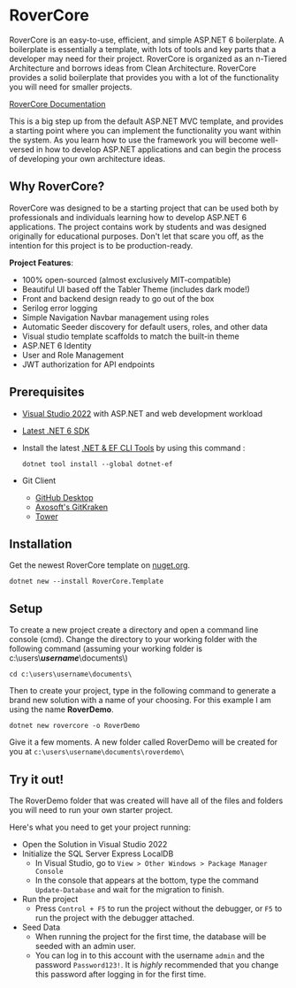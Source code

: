 # RoverCore

RoverCore is an easy-to-use, efficient, and simple ASP.NET 6 boilerplate. A boilerplate is essentially a template, with lots of tools and key parts that a developer may need for their project.  RoverCore is organized as an n-Tiered Architecture and borrows ideas from Clean Architecture. RoverCore provides a solid boilerplate that provides you with a lot of the functionality you will need for smaller projects.  

[RoverCore Documentation](https://rovercore.github.io/Documentation/)

This is a big step up from the default ASP.NET MVC template, and provides a starting point where you can implement the functionality you want within the system. As you learn how to use the framework you will become well-versed in how to develop ASP.NET applications and can begin the process of developing your own architecture ideas.

## Why RoverCore?

RoverCore was designed to be a starting project that can be used both by professionals and individuals learning how to develop ASP.NET 6 applications. The project contains work by students and was designed originally for educational purposes.  Don't let that scare you off, as the intention for this project is to be production-ready.

**Project Features**: 
- 100% open-sourced (almost exclusively MIT-compatible)
- Beautiful UI based off the Tabler Theme (includes dark mode!)
- Front and backend design ready to go out of the box
- Serilog error logging
- Simple Navigation Navbar management using roles
- Automatic Seeder discovery for default users, roles, and other data
- Visual studio template scaffolds to match the built-in theme
- ASP.NET 6 Identity
- User and Role Management
- JWT authorization for API endpoints


## Prerequisites
- [Visual Studio 2022](https://visualstudio.microsoft.com/vs/) with ASP.NET and web development workload
- [Latest .NET 6 SDK](https://dotnet.microsoft.com/en-us/download/dotnet/6.0)
-   Install the latest [.NET & EF CLI Tools](https://docs.microsoft.com/en-us/ef/core/cli/dotnet) by using this command :

    ```.NET Core CLI
    dotnet tool install --global dotnet-ef
    ```
- Git Client 
  - [GitHub Desktop](https://desktop.github.com/)
  - [Axosoft's GitKraken](https://www.gitkraken.com/)
  - [Tower](https://www.git-tower.com/)

## Installation

Get the newest RoverCore template on [nuget.org](https://www.nuget.org/packages/RoverCore.Template/).

```
dotnet new --install RoverCore.Template
```

## Setup

To create a new project create a directory and open a command line console (cmd).  Change the directory to your working folder with the following command (assuming your working folder is c:\users\\**_username_**\\documents\\)

```
cd c:\users\username\documents\
```

Then to create your project, type in the following command to generate a brand new solution with a name of your choosing.  For this example I am using the name **RoverDemo**.

```
dotnet new rovercore -o RoverDemo
```

Give it a few moments. A new folder called RoverDemo will be created for you at `c:\users\username\documents\roverdemo\`

## Try it out!

The RoverDemo folder that was created will have all of the files and folders you will need to run your own starter project.

Here's what you need to get your project running:
- Open the Solution in Visual Studio 2022
- Initialize the SQL Server Express LocalDB
  - In Visual Studio, go to `View > Other Windows > Package Manager Console`
  - In the console that appears at the bottom, type the command `Update-Database` and wait for the migration to finish.
- Run the project
  - Press `Control + F5` to run the project without the debugger, or `F5` to run the project with the debugger attached.
- Seed Data
  - When running the project for the first time, the database will be seeded with an admin user.
  - You can log in to this account with the username `admin` and the password `Password123!`. It is _highly_ recommended that you change this password after logging in for the first time.


